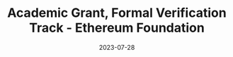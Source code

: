 ---
layout: post
title:  "Academic Grant, Formal Verification Track - Ethereum Foundation"
date:   2023-07-28
categories: award
website: https://blog.ethereum.org/2023/06/28/academic-grants-round-23
---